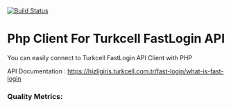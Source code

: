 [![Build Status](https://travis-ci.com/inarli/turkcell-fastlogin.svg?branch=master)](https://travis-ci.com/inarli/turkcell-fastlogin)

# Php Client For Turkcell FastLogin API
You can easily connect to Turkcell FastLogin API Client with PHP

API Documentation : https://hizligiris.turkcell.com.tr/fast-login/what-is-fast-login

### Quality Metrics:

